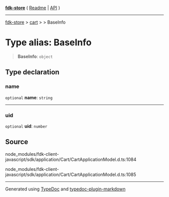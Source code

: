[**fdk-store**](../../../README.md) ( [Readme](../../../README.md) \| [API](../../../API.md) )

---

[fdk-store](../../../API.md) > [cart](../../README.md) > [<internal>](../README.md) > BaseInfo

# Type alias: BaseInfo

> **BaseInfo**: `object`

## Type declaration

### name

`optional` **name**: `string`

---

### uid

`optional` **uid**: `number`

## Source

node_modules/fdk-client-javascript/sdk/application/Cart/CartApplicationModel.d.ts:1084

node_modules/fdk-client-javascript/sdk/application/Cart/CartApplicationModel.d.ts:1085

---

Generated using [TypeDoc](https://typedoc.org/) and [typedoc-plugin-markdown](https://www.npmjs.com/package/typedoc-plugin-markdown)
